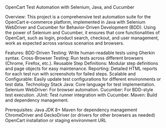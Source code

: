 OpenCart Test Automation with Selenium, Java, and Cucumber

Overview:
This project is a comprehensive test automation suite for the OpenCart e-commerce platform, implemented in Java with Selenium WebDriver and Cucumber for Behavior-Driven Development (BDD). Using the power of Selenium and Cucumber, it ensures that core functionalities of OpenCart, such as login, product search, checkout, and user management, work as expected across various scenarios and browsers.

Features:
BDD-Driven Testing: Write human-readable tests using Gherkin syntax.
Cross-Browser Testing: Run tests across different browsers (Chrome, Firefox, etc.).
Reusable Step Definitions: Modular step definitions and page objects for easy maintenance.
Reporting: Detailed HTML reports for each test run with screenshots for failed steps.
Scalable and Configurable: Easily update test configurations for different environments or test data.
Technology Stack
Java: Core language for test implementation.
Selenium WebDriver: For browser automation.
Cucumber: For BDD-style test execution.
JUnit: Test runner integration with Cucumber.
Maven: Build and dependency management.

Prerequisites:
Java JDK 8+
Maven for dependency management
ChromeDriver and GeckoDriver (or drivers for other browsers as needed)
OpenCart installation or staging environment URL